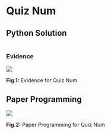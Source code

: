# Quiz Num

## Python Solution 
```.py

```

### Evidence
![](/Assets/Quiz_num_evidence.png)

**Fig.1:** Evidence for Quiz Num

## Paper Programming
![](/Assets/Quiz_num_papercode.jpeg)

**Fig.2:** Paper Programming for Quiz Num